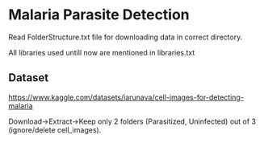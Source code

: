 # Malaria Parasite Detection

Read FolderStructure.txt file for downloading data in correct directory.

All libraries used untill now are mentioned in libraries.txt
 
## Dataset

https://www.kaggle.com/datasets/iarunava/cell-images-for-detecting-malaria

Download->Extract->Keep only 2 folders (Parasitized, Uninfected) out of 3 (ignore/delete cell_images).
